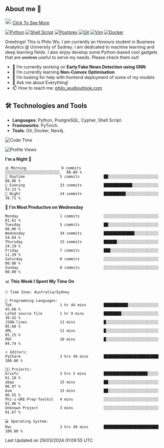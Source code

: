 ## About me 🤗

<a href="#"><img src="https://media.giphy.com/media/hvRJCLFzcasrR4ia7z/giphy.gif" width="20px" height="20px"></a> [Click To See More](https://philowu.notion.site/philowu/Philo-Hao-Wu-8bc7b2a81217493399d7db22df70fbfd)

[![Python](https://img.shields.io/badge/python-3670A0?style=for-the-badge&logo=python&logoColor=ffdd54)](#)
[![Shell Script](https://img.shields.io/badge/shell_script-%23121011.svg?style=for-the-badge&logo=gnu-bash&logoColor=white)](#)
[![Postgres](https://img.shields.io/badge/postgres-%23316192.svg?style=for-the-badge&logo=postgresql&logoColor=white)](#)
[![Git](https://img.shields.io/badge/git-%23F05033.svg?style=for-the-badge&logo=git&logoColor=white)](#)
[![Vim](https://img.shields.io/badge/VIM-%2311AB00.svg?style=for-the-badge&logo=vim&logoColor=white)](#)
[![Docker](https://img.shields.io/badge/docker-%230db7ed.svg?style=for-the-badge&logo=docker&logoColor=white)](#)

Greetings! This is Philo Wu. I am currently an Honours student in Business Analytics \@ University of Sydney. I am dedicated to machine learning and deep learning fields. I also enjoy develop some Python-based cool gadgets that are ~~useless~~ useful to serve my needs. Please check them out!

- 🔭 I’m currently working on **Early Fake News Detection using GNN**
- 🌱 I’m currently learning **Non-Convex Optimisation**
- 🤔 I’m looking for help with frontend deployment of some of my models
- 💬 Ask me about Everything!
- 📫 How to reach me: philo_wu@outlook.com

## 🛠 Technologies and Tools
- **Languages**: Python, PostgreSQL, Cypher, Shell Script.
- **Frameworks**: PyTorch.
- **Tools**: Git, Docker, Neo4j.

<!--START_SECTION:waka-->
![Code Time](http://img.shields.io/badge/Code%20Time-64%20hrs%2045%20mins-blue)

![Profile Views](http://img.shields.io/badge/Profile%20Views-1-blue)

**I'm a Night 🦉** 

```text
🌞 Morning                0 commits           ░░░░░░░░░░░░░░░░░░░░░░░░░   00.00 % 
🌆 Daytime                5 commits           ██░░░░░░░░░░░░░░░░░░░░░░░   08.06 % 
🌃 Evening                33 commits          █████████████░░░░░░░░░░░░   53.23 % 
🌙 Night                  24 commits          ██████████░░░░░░░░░░░░░░░   38.71 % 
```
📅 **I'm Most Productive on Wednesday** 

```text
Monday                   1 commits           ░░░░░░░░░░░░░░░░░░░░░░░░░   01.61 % 
Tuesday                  5 commits           ██░░░░░░░░░░░░░░░░░░░░░░░   08.06 % 
Wednesday                34 commits          ██████████████░░░░░░░░░░░   54.84 % 
Thursday                 15 commits          ██████░░░░░░░░░░░░░░░░░░░   24.19 % 
Friday                   7 commits           ███░░░░░░░░░░░░░░░░░░░░░░   11.29 % 
Saturday                 0 commits           ░░░░░░░░░░░░░░░░░░░░░░░░░   00.00 % 
Sunday                   0 commits           ░░░░░░░░░░░░░░░░░░░░░░░░░   00.00 % 
```


📊 **This Week I Spent My Time On** 

```text
🕑︎ Time Zone: Australia/Sydney

💬 Programming Languages: 
TeX                      1 hr 44 mins        ███████████░░░░░░░░░░░░░░   45.68 % 
LaTeX source file        1 hr 9 mins         ████████░░░░░░░░░░░░░░░░░   30.42 % 
JSON-lines               13 mins             █░░░░░░░░░░░░░░░░░░░░░░░░   05.68 % 
XML                      11 mins             █░░░░░░░░░░░░░░░░░░░░░░░░   05.15 % 
PDF                      10 mins             █░░░░░░░░░░░░░░░░░░░░░░░░   04.74 % 

🔥 Editors: 
PyCharm                  3 hrs 49 mins       █████████████████████████   100.00 % 

🐱‍💻 Projects: 
briefs                   3 hrs 5 mins        ████████████████████░░░░░   81.10 % 
obqa                     15 mins             ██░░░░░░░░░░░░░░░░░░░░░░░   06.97 % 
Asm                      15 mins             ██░░░░░░░░░░░░░░░░░░░░░░░   06.55 % 
Phi-s-GRE-Prep-Toolkit   4 mins              ░░░░░░░░░░░░░░░░░░░░░░░░░   01.96 % 
Unknown Project          3 mins              ░░░░░░░░░░░░░░░░░░░░░░░░░   01.67 % 

💻 Operating System: 
Mac                      3 hrs 49 mins       █████████████████████████   100.00 % 
```


 Last Updated on 29/03/2024 01:09:55 UTC
<!--END_SECTION:waka-->
